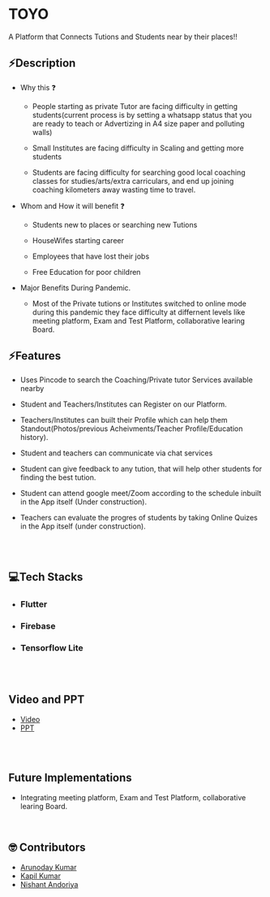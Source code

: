 # TOYO

A Platform that Connects Tutions and Students near by their places!!

## ⚡Description 
- Why this ❓

   -  People starting as private Tutor are facing difficulty in getting students(current process is by setting a whatsapp status that you are ready to teach or Advertizing in A4 size paper and polluting walls) 

    - Small Institutes are facing difficulty in Scaling and getting more students

    - Students are facing difficulty for searching good local coaching classes for studies/arts/extra carriculars, and end up joining coaching kilometers away wasting time to travel.


- Whom and How it will benefit ❓

    - Students new to places or searching new Tutions

    - HouseWifes starting career 

    - Employees that have lost their jobs
    
    - Free Education for poor children


- Major Benefits During Pandemic.

    - Most of the Private tutions or Institutes switched to online mode during this pandemic they face difficulty at differnent levels like meeting platform, Exam and Test Platform, collaborative learing Board. 


## ⚡Features 

- Uses Pincode to search the Coaching/Private tutor Services available nearby
- Student and Teachers/Institutes can Register on our Platform.
- Teachers/Institutes can built their Profile which can help them Standout(Photos/previous Acheivments/Teacher Profile/Education history).
- Student and teachers can communicate via chat services 
- Student can give feedback to any tution, that will help other students for finding the best tution. 
- Student can attend google meet/Zoom according to the schedule inbuilt in the App itself (Under construction).

- Teachers can evaluate the progres of students by taking Online Quizes in the App itself (under construction).


</br>
</br>


## 💻Tech Stacks 

- ### Flutter
- ### Firebase
- ### Tensorflow Lite


</br>
</br>

## Video and PPT  

- [Video](https://youtu.be/d6AoUnLG_Gc)
- [PPT](https://drive.google.com/file/d/1MNbtm8mgr6HlvVxC7gV95MiUhxSD_bz5/view?usp=sharing)


</p>
<br>
<br>


## Future Implementations
- Integrating meeting platform, Exam and Test Platform, collaborative learing Board.  

<br>

## 🤓 Contributors 

- [Arunoday Kumar](https://github.com/nirala96)
- [Kapil Kumar](https://github.com/kapilkumar2001)
- [Nishant Andoriya](https://github.com/M-A-D-A-R-A)


